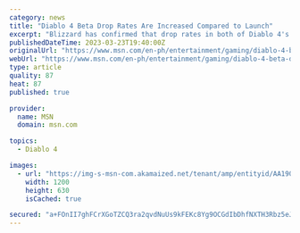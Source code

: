 ```yaml
---
category: news
title: "Diablo 4 Beta Drop Rates Are Increased Compared to Launch"
excerpt: "Blizzard has confirmed that drop rates in both of Diablo 4's betas are at increased levels compared to how they will be at launch. Earning loot is at the heart of every ARPG experience and Diablo 4 ..."
publishedDateTime: 2023-03-23T19:40:00Z
originalUrl: "https://www.msn.com/en-ph/entertainment/gaming/diablo-4-beta-drop-rates-are-increased-compared-to-launch/ar-AA190ni2"
webUrl: "https://www.msn.com/en-ph/entertainment/gaming/diablo-4-beta-drop-rates-are-increased-compared-to-launch/ar-AA190ni2"
type: article
quality: 87
heat: 87
published: true

provider:
  name: MSN
  domain: msn.com

topics:
  - Diablo 4

images:
  - url: "https://img-s-msn-com.akamaized.net/tenant/amp/entityid/AA190Ee0.img?h=630&w=1200&m=6&q=60&o=t&l=f&f=jpg"
    width: 1200
    height: 630
    isCached: true

secured: "a+FOnII7ghFCrXGoTZCQ3ra2qvdNuUs9kFEKc8Yg9OCGdIbDhfNXTH3Rbz5eJRKqX6OaUbE24GTE/BuzV3b7W0q+fEaecmWmJayE9ZBx7ydQ8bS2mS63IejoSHdIWyl2+yZBkzlVXwdFAPWtPOq0cXtRLsiS/7nyE1s3jel/cIWs4CK5GTckpxYh+iDwm4bhADRtQvHy63PES3sFcRfzQoMV1I4iwrlnjeX5hqAA0wmwzv5qCK0xQt/z6wBYP/NnICDnZOmAmWOMtPyq7g1rrzfiPvrR8gCOBwtytiss03YHPIdHTLOzajlZ6CchAOl4Hro8LPe4PlLat90fD4vyz4cH9u3F9MkD5RM+TR3o/Y4=;ZLAaLWzhdQ+G+qsopinf2g=="
---
```


